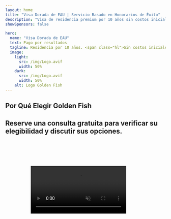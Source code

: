 ```yaml
---
layout: home
title: "Visa Dorada de EAU | Servicio Basado en Honorarios de Éxito"
description: "Visa de residencia premium por 10 años sin costos iniciales - pague solo después de la aprobación. Gestión completa de la solicitud con 98% de tasa de éxito. Servicio de renovación gratuito, solo tasas gubernamentales."
showSponsors: false

hero:
  name: "Visa Dorada de EAU"
  text: Pago por resultados
  tagline: Residencia por 10 años. <span class="hl">Sin costos iniciales</span> - pague solo después de la aprobación. 98% de tasa de éxito.
  image:
    light:
      src: /img/Logo.avif
      width: 50%
    dark:
      src: /img/Logo.avif
      width: 50%
    alt: Logo Golden Fish
---
```


<FeatureCards :features="[
  {
    title: 'Beneficios de la Visa Dorada de EAU',
    items: [
      'Validez de 10 años con opción de renovación al mantener las condiciones de calificación',
      '**No es necesario ingresar a EAU cada 6 meses**',
      'Se permite 100% de propiedad empresarial',
      'Patrocinio de familiares y personal doméstico ilimitado',
      'Patrocinio de hijos hasta los 25 años',
      'Patrocinio de padres incluido',
      'No se requiere patrocinador ni empleador'
    ],
    linkText: 'Read More',
    link: '../../company-registration/golden-visa#key-benefits-of-the-uae-golden-visa',
    icon: {
      light: '/img/iStock-1785818081.avif',
      dark: '/img/iStock-1203821481.avif',
      alt: 'Servicios de Visa',
      width: '100%'
    }
  },
  {
    title: 'Cómo Obtener la Visa Dorada de EAU',
    items: [
      'Inversión de 2M AED en propiedades en EAU',
      'Depósito de 2M AED en fondos de inversión de EAU',
      'Negocio con capital de 2M AED',
      'Contribución anual de 250K AED a FTA',
      'Profesionales Calificados',
      'Talentos Excepcionales'
    ],
    linkText: 'Read More',
    link: '../../company-registration/golden-visa#uae-golden-visa-eligibility-and-requirements',
    icon: {
      light: '/img/iStock-1333000394.avif',
      dark: '/img/iStock-584576538.avif',
      alt: 'Servicios de Visa',
      width: '10%'
    }
  },
  {
    title: 'Proceso de Visa Dorada',
    bullet: '✓',
    items: [
      'Evaluación inicial de elegibilidad',
      'Preparación y verificación de documentos',
      'Examen médico y biometría',
      'Presentación y procesamiento de la solicitud',
      'Emisión de Emirates ID y visa',
      'Patrocinio de visa familiar (opcional)'
    ],
    linkText: 'Read More',
    link: '../../company-registration/golden-visa#uae-golden-visa-application-process',
    icon: {
      light: '/img/ILONMASKID.webp',
      dark: '/img/ILONMASKID.webp',
      alt: 'Servicios de Visa',
      width: '100%'
    }
  }
]" />

## Por Qué Elegir Golden Fish

<BenefitsList :features="[
  {
    icon: '💰',
    title: 'Honorarios Basados en el Éxito',
    text: '**Sin pago hasta que su Golden Visa sea aprobada.** Transparencia total sin costos ocultos.'
  },
  {
    icon: '📈',
    title: 'Tasa de Éxito Comprobada',
    text: '98% de tasa de aprobación con cientos de Golden Visas emitidas a través de nuestro procesamiento premium.'
  },
  {
    icon: '📋',
    title: 'Gestión Completa',
    text: 'Manejo integral desde la documentación hasta la emisión de la visa, cuidando todos los detalles.'
  },
  {
    icon: '👨‍💼',
    title: 'Experiencia Local en UAE',
    text: 'Especialistas dedicados en Dubái proporcionan orientación experta en cada paso del proceso.'
  },
  {
    icon: '🔍',
    title: 'Procesamiento Premium',
    text: 'Comunicación directa con las autoridades y canales acelerados para aprobaciones más rápidas.'
  },
  {
    icon: '🔄',
    title: 'Soporte de Renovación',
    text: 'Asistencia gratuita para la renovación de visa con **cero tarifas de agencia** - solo cargos gubernamentales.'
  }
]" />

## Reserve una consulta gratuita para verificar su elegibilidad y discutir sus opciones.

<video  autoplay muted playsinline style="padding: 80px" >
  <source src="/img/iStock-2185912341.mp4" type="video/mp4">
</video>

<ContactFormModal formName="Golden Visa [offer]" buttonText="Obtener una consulta gratuita" :services="[
  '🏠 Inversión de 2M AED en propiedades de EAU',
  '💰 Depósito de 2M AED en fondos de inversión de EAU',
  '🏢 Negocio con capital de 2M AED',
  '📈 Contribución anual FTA de 250K AED',
  '👨‍💼 Profesionales calificados',
  '🎯 Talentos excepcionales',]"/>

<!-- <ImageGrid :images="[
  { src: '/img/ILONMASKID.webp', href: './immigration.md', alt: 'Inmigración a EAU' },
  { src: '/img/ILONMASKID.webp', href: './immigration.md', alt: 'Inmigración a EAU' },
]"/> -->
